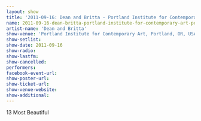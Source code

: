 ```yaml
---
layout: show
title: '2011-09-16: Dean and Britta - Portland Institute for Contemporary Art, Portland, OR, USA'
name: 2011-09-16-dean-britta-portland-institute-for-contemporary-art-portland-or-usa
artist-name: 'Dean and Britta'
show-venue: 'Portland Institute for Contemporary Art, Portland, OR, USA'
show-setlist: 
show-date: 2011-09-16
show-radio: 
show-lastfm: 
show-cancelled: 
performers: 
facebook-event-url: 
show-poster-url: 
show-ticket-url: 
show-venue-website: 
show-additional: 
---
```


13 Most Beautiful